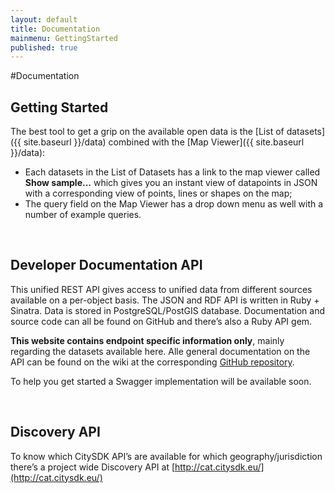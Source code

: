 ```yaml
---
layout: default
title: Documentation
mainmenu: GettingStarted
published: true
---
```


#Documentation

## Getting Started

The best tool to get a grip on the available open data is the [List of datasets]({{ site.baseurl }}/data) combined with the [Map Viewer]({{ site.baseurl }}/data):

- Each datasets in the List of Datasets has a link to the map viewer called **Show sample...** which gives you an instant view of datapoints in JSON with a corresponding view of points, lines or shapes on the map;
- The query field on the Map Viewer has a drop down menu as well with a number of example queries. 

<br/>

## Developer Documentation API
This unified REST API gives access to unified data from different sources available on a per-object basis. The JSON and RDF API is written in Ruby + Sinatra. Data is stored in PostgreSQL/PostGIS database. Documentation and source code can all be found on GitHub and there’s also a Ruby API gem.

**This website contains endpoint specific information only**, mainly regarding the datasets available here. Alle general documentation on the API can be found on the wiki at the corresponding [GitHub repository](https://github.com/waagsociety/citysdk-ld).
 
To help you get started a Swagger implementation will be available soon.

<br/>

## Discovery API
To know which CitySDK API’s are available for which geography/jurisdiction there’s a project wide Discovery API at [http://cat.citysdk.eu/](http://cat.citysdk.eu/)

<br/>